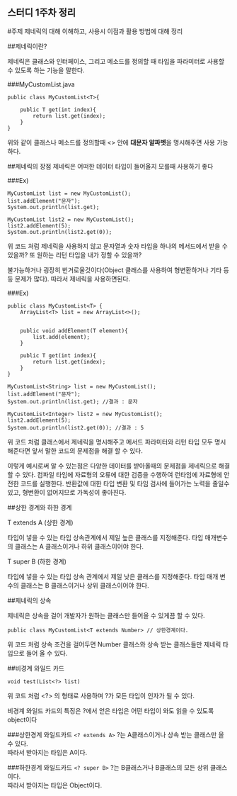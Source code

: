 ## 스터디 1주차 정리

#주제
제네릭의 대해 이해하고, 사용시 이점과 활용 방법에 대해 정리






##제네릭이란?

제네릭은 클래스와 인터페이스, 그리고 메소드를 정의할 때 타입을 파라미터로 사용할 수 있도록 하는 기능을 말한다.

###MyCustomList.java
```
public class MyCustomList<T>{ 

    public T get(int index){
        return list.get(index);
    }
}
```
위와 같이 클래스나 메소드를 정의할때 <> 안에 <strong>대문자 알파벳</strong>을 명시해주면 사용 가능하다.




##제네릭의 장점
제네릭은 어떠한 데이터 타입이 들어올지 모를때 사용하기 좋다

###Ex)
```
MyCustomList list = new MyCustomList();
list.addElement("문자");
System.out.println(list.get);

MyCustomList list2 = new MyCustomList();
list2.addElement(5); 
System.out.println(list2.get(0)); 

```
위 코드 처럼 제네릭을 사용하지 않고 문자열과 숫자 타입을 하나의 메서드에서 받을 수 있을까?
또 원하는 리턴 타입을 내가 정할 수 있을까?

불가능하거나 굉장히 번거로울것이다(Object 클래스를 사용하여 형변환하거나 기타 등등 문제가 많다). 
따라서 제네릭을 사용하면된다.


###Ex)
```
public class MyCustomList<T> {
    ArrayList<T> list = new ArrayList<>();


    public void addElement(T element){
        list.add(element);
    }

    public T get(int index){
        return list.get(index); 
    }
}
```
```
MyCustomList<String> list = new MyCustomList();
list.addElement("문자");
System.out.println(list.get); //결과 : 문자

MyCustomList<Integer> list2 = new MyCustomList();
list2.addElement(5); 
System.out.println(list2.get(0)); //결과 : 5

```

위 코드 처럼 클래스에서 제네릭을 명시해주고 메서드 파라미터와 리턴 타입 모두 명시해준다면
앞서 말한 코드의 문제점을 해결 할 수 있다.

이렇게 예시로써 알 수 있는점은 다양한 데이터를 받아올때의 문제점을 제네릭으로 해결 할 수 있다.
컴파일 타임에 자료형의 오류에 대한 검증을 수행하여 런타임에 자료형에 안전한 코드를 실행한다.
반환값에 대한 타입 변환 및 타임 검사에 들어가는 노력을 줄일수 있고, 형변환이 없어지므로 가독성이 좋아진다.


##상한 경계와 하한 경계

T extends A (상한 경계)

타입이 넣을 수 있는 타입 상속관계에서 제일 높은 클래스를 지정해준다.
타입 매개변수의 클래스는 A 클래스이거나 하위 클래스이어야 한다.

T super B (하한 경계)

타입에 넣을 수 있는 타입 상속 관계에서 제일 낮은 클래스를 지정해준다.
타입 매개 변수의 클래스는 B 클래스이거나 상위 클래스이어야 한다.


##제네릭의 상속

제네릭은 상속을 걸어 개발자가 원하는 클래스만 들어올 수 있게끔 할 수 있다.

```
public class MyCustomList<T extends Number> // 상한경계이다.
```
위 코드 처럼 상속 조건을 걸어두면  Number 클래스와 상속 받는 클래스들만 제네릭 타입으로 들어 올 수 있다.


##비경계 와일드 카드

```
void test(List<?> list)
```
위 코드 처럼 <?> 의 형태로 사용하며 ?가 모든 타입이 인자가 될 수 있다.

비경계 와일드 카드의 특징은 ?에서 얻은 타입은 어떤 타입이 와도 읽을 수 있도록 object이다


###상한경계 와일드카드
```<? extends A>```
?는 A클래스이거나 상속 받는 클래스만 올 수 있다.<br/>
따라서 받아지는 타입은 A이다.

###하한경계 와일드카드
```<? super B>```
?는 B클래스거나 B클래스의 모든 상위 클래스이다.<br/>
따라서 받아지는 타입은 Object이다.
